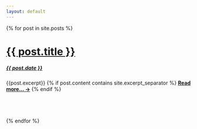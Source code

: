 ```yaml
---
layout: default
---
```

<ui>
{% for post in site.posts %}
    <a href="{{ post.url | prepend: site.baseurl }}">
      <h1 class="post-title"> {{ post.title }}</h1>
      <h5 class="post-title"> {{ post.date }} </h5>
    </a>
    {{post.excerpt}}
    {% if post.content contains site.excerpt_separator %}
      <b><a href="{{ post.url | prepend: site.baseurl }}">Read more... -&gt;</a></b>
    {% endif %}
    <br/>
    <div style="margin-bottom: 5em;"></div>
{% endfor %}
</ui>
